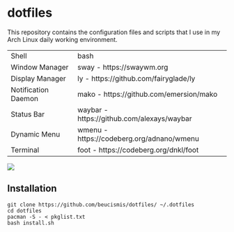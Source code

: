 # dotfiles

This repository contains the configuration files and scripts that I use in my Arch Linux daily working environment.

<table><tbody>
  <tr>
    <td>Shell</td>
    <td>bash</td>
  </tr>
  <tr>
    <td>Window Manager</td>
    <td>sway - https://swaywm.org</td>
  </tr>
  <tr>
    <td>Display Manager</td>
    <td>ly - https://github.com/fairyglade/ly</td>
  </tr>
  <tr>
    <td>Notification Daemon</td>
    <td>mako - https://github.com/emersion/mako</td>
  </tr>
  <tr>
    <td>Status Bar</td>
    <td>waybar - https://github.com/alexays/waybar</td>
  </tr>
  <tr>
    <td>Dynamic Menu</td>
    <td>wmenu - https://codeberg.org/adnano/wmenu</td>
  </tr>
  <tr>
    <td>Terminal</td>
    <td>foot - https://codeberg.org/dnkl/foot</td>
  </tr>
</tbody></table>

![](https://github.com/user-attachments/assets/58a117eb-2e6d-4dca-b4b2-0edb82723cb9)

## Installation

```
git clone https://github.com/beucismis/dotfiles/ ~/.dotfiles
cd dotfiles
pacman -S - < pkglist.txt
bash install.sh 
```
